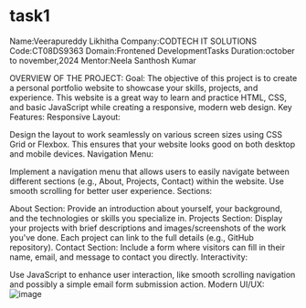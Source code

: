 # task1
Name:Veerapureddy Likhitha
Company:CODTECH IT SOLUTIONS
Code:CT08DS9363
Domain:Frontened DevelopmentTasks
Duration:october to november,2024
Mentor:Neela Santhosh Kumar

OVERVIEW OF THE PROJECT:
Goal:
The objective of this project is to create a personal portfolio website to showcase your skills, projects, and experience. This website is a great way to learn and practice HTML, CSS, and basic JavaScript while creating a responsive, modern web design.
Key Features:
Responsive Layout:

Design the layout to work seamlessly on various screen sizes using CSS Grid or Flexbox. This ensures that your website looks good on both desktop and mobile devices.
Navigation Menu:

Implement a navigation menu that allows users to easily navigate between different sections (e.g., About, Projects, Contact) within the website. Use smooth scrolling for better user experience.
Sections:

About Section: Provide an introduction about yourself, your background, and the technologies or skills you specialize in.
Projects Section: Display your projects with brief descriptions and images/screenshots of the work you've done. Each project can link to the full details (e.g., GitHub repository).
Contact Section: Include a form where visitors can fill in their name, email, and message to contact you directly.
Interactivity:

Use JavaScript to enhance user interaction, like smooth scrolling navigation and possibly a simple email form submission action.
Modern UI/UX:
![image](https://github.com/user-attachments/assets/769de897-10b7-41a8-9c1d-4e88fa9238d8)

